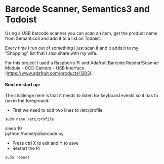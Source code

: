 # Barcode Scanner, Semantics3 and Todoist
Using a USB barcode scanner you can scan an item, get the product name from Semantics3 and add it to a list on Todoist.

Every time I run out of something I just scan it and it adds it to my "Shopping" list that I also share with my wife. 

For this project I used a Raspberry Pi and Adafruit Barcode Reader/Scanner Module - CCD Camera - USB Interface (https://www.adafruit.com/products/1203)


#### Boot on start up:

The challenge here is that it needs to listen for keyboard events so it has to run in the foreground. 

- First we need to add two lines to /etc/profile 

<code>sudo nano /etc/profile</code>

sleep 10  
python /home/pi/barcode.py

- Press ctrl X to exit and Y to save
- Restart the Pi

<code>sudo reboot</code>
